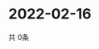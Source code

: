 # 2022-02-16
  共 0条

  <!-- BEGIN -->
  <!-- 最后更新时间Wed Feb 16 2022 08:05:59 GMT+0000 (Coordinated Universal Time) -->
  
  <!-- END -->
  
  